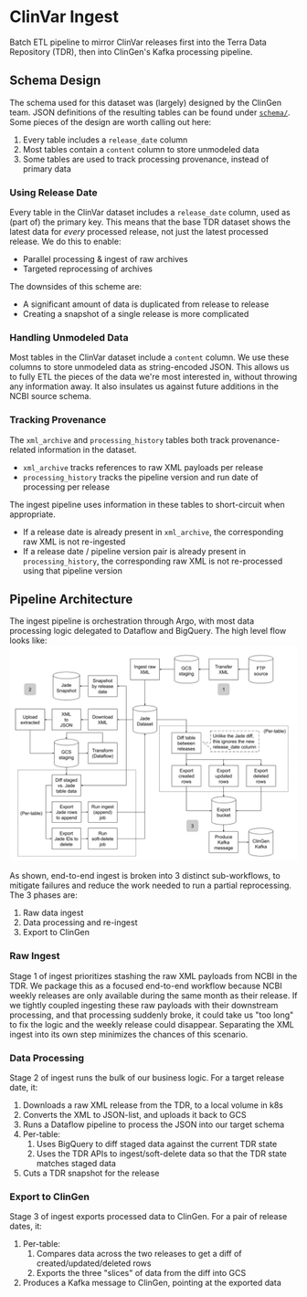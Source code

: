 # ClinVar Ingest
Batch ETL pipeline to mirror ClinVar releases first into the Terra Data Repository (TDR),
then into ClinGen's Kafka processing pipeline.

## Schema Design
The schema used for this dataset was (largely) designed by the ClinGen team. JSON
definitions of the resulting tables can be found under [`schema/`](./schema). Some
pieces of the design are worth calling out here:
1. Every table includes a `release_date` column
2. Most tables contain a `content` column to store unmodeled data
3. Some tables are used to track processing provenance, instead of primary data

### Using Release Date
Every table in the ClinVar dataset includes a `release_date` column, used as (part of)
the primary key. This means that the base TDR dataset shows the latest data for _every_
processed release, not just the latest processed release. We do this to enable:
* Parallel processing & ingest of raw archives
* Targeted reprocessing of archives

The downsides of this scheme are:
* A significant amount of data is duplicated from release to release
* Creating a snapshot of a single release is more complicated

### Handling Unmodeled Data
Most tables in the ClinVar dataset include a `content` column. We use these columns to
store unmodeled data as string-encoded JSON. This allows us to fully ETL the pieces of
the data we're most interested in, without throwing any information away. It also insulates
us against future additions in the NCBI source schema.

### Tracking Provenance
The `xml_archive` and `processing_history` tables both track provenance-related
information in the dataset.
* `xml_archive` tracks references to raw XML payloads per release
* `processing_history` tracks the pipeline version and run date of processing per release


The ingest pipeline uses information in these tables to short-circuit when appropriate.
* If a release date is already present in `xml_archive`, the corresponding raw XML is
  not re-ingested
* If a release date / pipeline version pair is already present in `processing_history`, the
  corresponding raw XML is not re-processed using that pipeline version

## Pipeline Architecture
The ingest pipeline is orchestration through Argo, with most data processing logic
delegated to Dataflow and BigQuery. The high level flow looks like:
![Architecture diagram](./ingest-flow.png)

As shown, end-to-end ingest is broken into 3 distinct sub-workflows, to mitigate
failures and reduce the work needed to run a partial reprocessing. The 3 phases are:
1. Raw data ingest
2. Data processing and re-ingest
3. Export to ClinGen

### Raw Ingest
Stage 1 of ingest prioritizes stashing the raw XML payloads from NCBI in the TDR. We package
this as a focused end-to-end workflow because NCBI weekly releases are only available during
the same month as their release. If we tightly coupled ingesting these raw payloads with their
downstream processing, and that processing suddenly broke, it could take us "too long" to fix
the logic and the weekly release could disappear. Separating the XML ingest into its own step
minimizes the chances of this scenario.

### Data Processing
Stage 2 of ingest runs the bulk of our business logic. For a target release date, it:
1. Downloads a raw XML release from the TDR, to a local volume in k8s
2. Converts the XML to JSON-list, and uploads it back to GCS
3. Runs a Dataflow pipeline to process the JSON into our target schema
4. Per-table:
   1. Uses BigQuery to diff staged data against the current TDR state
   2. Uses the TDR APIs to ingest/soft-delete data so that the TDR state
      matches staged data
5. Cuts a TDR snapshot for the release

### Export to ClinGen
Stage 3 of ingest exports processed data to ClinGen. For a pair of release dates, it:
1. Per-table:
   1. Compares data across the two releases to get a diff of created/updated/deleted rows
   2. Exports the three "slices" of data from the diff into GCS
2. Produces a Kafka message to ClinGen, pointing at the exported data
